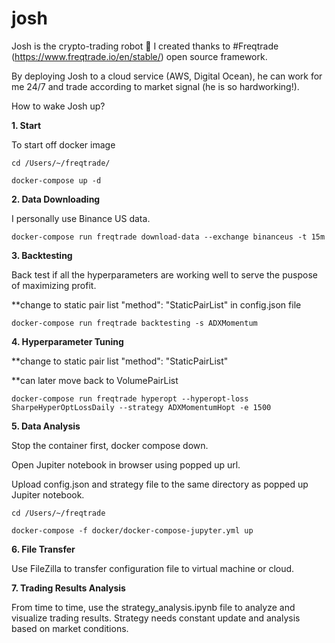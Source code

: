 # josh

Josh is the crypto-trading robot 🤖 I created thanks to #Freqtrade (https://www.freqtrade.io/en/stable/) open source framework. 

By deploying Josh to a cloud service (AWS, Digital Ocean), he can work for me 24/7 and trade according to market signal (he is so hardworking!). 

How to wake Josh up?

**1. Start**

   To start off docker image 
```
cd /Users/~/freqtrade/

docker-compose up -d
```

**2. Data Downloading**

   I personally use Binance US data.
```
docker-compose run freqtrade download-data --exchange binanceus -t 15m
```
**3. Backtesting**

   Back test if all the hyperparameters are working well to serve the puspose of maximizing profit.

   **change to static pair list "method": "StaticPairList" in config.json file
```
docker-compose run freqtrade backtesting -s ADXMomentum
```

**4. Hyperparameter Tuning**

   **change to static pair list "method": "StaticPairList"
   
   **can later move back to VolumePairList
   
```
docker-compose run freqtrade hyperopt --hyperopt-loss SharpeHyperOptLossDaily --strategy ADXMomentumHopt -e 1500
```


**5. Data Analysis**

   Stop the container first, docker compose down.
   
   Open Jupiter notebook in browser using popped up url.
   
   Upload config.json and strategy file to the same directory as popped up Jupiter notebook.
   
```
cd /Users/~/freqtrade

docker-compose -f docker/docker-compose-jupyter.yml up
```

**6. File Transfer**

   Use FileZilla to transfer configuration file to virtual machine or cloud.


**7. Trading Results Analysis**

   From time to time, use the strategy_analysis.ipynb file to analyze and visualize trading results. Strategy needs constant update and analysis based on market conditions.
